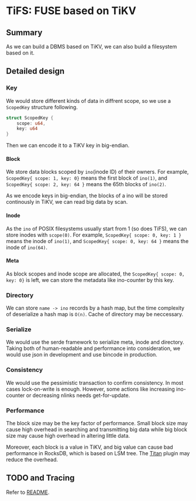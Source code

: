 # TiFS: FUSE based on TiKV

## Summary
As we can build a DBMS based on TiKV, we can also build a filesystem based on it.

## Detailed design

### Key

We would store different kinds of data in diffrent scope, so we use a `ScopedKey` structure following.

```rust
struct ScopedKey {
    scope: u64,
    key: u64
}
```

Then we can encode it to a TiKV key in big-endian.

#### Block

We store data blocks scoped by `ino`(inode ID) of their owners. For example, `ScopedKey{ scope: 1, key: 0}` means the first block of `ino(1)`, and `ScopedKey{ scope: 2, key: 64 }` means the 65th blocks of `ino(2)`.

As we encode keys in big-endian, the blocks of a ino will be stored continously in TiKV, we can read big data by scan.

#### Inode

As the `ino` of POSIX filesystems usually start from 1 (so does TiFS), we can store inodes with `scope(0)`. For example, `ScopedKey{ scope: 0, key: 1 }` means the inode of `ino(1)`, and `ScopedKey{ scope: 0, key: 64 }` means the inode of `ino(64)`.

#### Meta

As block scopes and inode scope are allocated, the `ScopedKey{ scope: 0, key: 0}` is left, we can store the metadata like ino-counter by this key.

### Directory

We can store `name -> ino` records by a hash map, but the time complexity of deserialize a hash map is `O(n)`. Cache of directory may be neccessary.

### Serialize
We would use the serde framework to serialize meta, inode and directory. Taking both of human-readable and performance into consideration, we would use json in development and use bincode in production.

### Consistency

We would use the pessimistic transaction to confirm consistency. In most cases lock-on-write is enough. However, some actions like increasing ino-counter or decreasing nlinks needs get-for-update.

### Performance

The block size may be the key factor of performance. Small block size may cause high overhead in searching and transmitting big data while big block size may cause high overhead in altering little data.

Moreover, each block is a value in TiKV, and big value can cause bad performance in RocksDB, which is based on LSM tree. The [Titan](https://github.com/tikv/titan) plugin may reduce the overhead.

## TODO and Tracing

Refer to [README](https://github.com/Hexilee/tifs#todo).